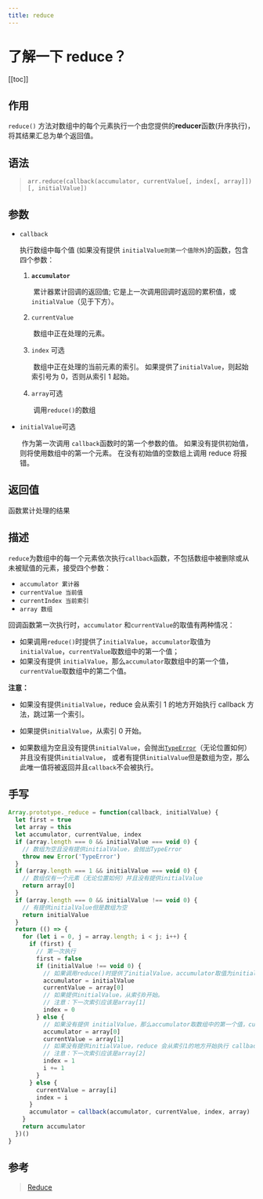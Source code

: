 ```yaml
---
title: reduce
---
```


# 了解一下 reduce？

[[toc]]

## 作用

`reduce()` 方法对数组中的每个元素执行一个由您提供的**reducer**函数(升序执行)，将其结果汇总为单个返回值。

## 语法

> `arr.reduce(callback(accumulator, currentValue[, index[, array]])[, initialValue])`

## 参数

- `callback`

  执行数组中每个值 (如果没有提供 `initialValue则第一个值除外`)的函数，包含四个参数：

  1. **`accumulator`**

     ​ 累计器累计回调的返回值; 它是上一次调用回调时返回的累积值，或`initialValue`（见于下方）。

  2. `currentValue`

     ​ 数组中正在处理的元素。

  3. `index` 可选

     ​ 数组中正在处理的当前元素的索引。 如果提供了`initialValue`，则起始索引号为 0，否则从索引 1 起始。

  4. `array`可选

     ​ 调用`reduce()`的数组

- `initialValue`可选

  ​ 作为第一次调用 `callback`函数时的第一个参数的值。 如果没有提供初始值，则将使用数组中的第一个元素。 在没有初始值的空数组上调用 reduce 将报错。

## 返回值

函数累计处理的结果

## 描述

`reduce`为数组中的每一个元素依次执行`callback`函数，不包括数组中被删除或从未被赋值的元素，接受四个参数：

- `accumulator 累计器`
- `currentValue 当前值`
- `currentIndex 当前索引`
- `array 数组`

回调函数第一次执行时，`accumulator` 和`currentValue`的取值有两种情况：

- 如果调用`reduce()`时提供了`initialValue`，`accumulator`取值为`initialValue`，`currentValue`取数组中的第一个值；
- 如果没有提供 `initialValue`，那么`accumulator`取数组中的第一个值，`currentValue`取数组中的第二个值。

**注意：**

- 如果没有提供`initialValue`，reduce 会从索引 1 的地方开始执行 callback 方法，跳过第一个索引。

- 如果提供`initialValue`，从索引 0 开始。

- 如果数组为空且没有提供`initialValue`，会抛出[`TypeError`](https://developer.mozilla.org/zh-CN/docs/Web/JavaScript/Reference/Global_Objects/TypeError)（无论位置如何）并且没有提供`initialValue`， 或者有提供`initialValue`但是数组为空，那么此唯一值将被返回并且`callback`不会被执行。

## 手写

```js
Array.prototype._reduce = function(callback, initialValue) {
  let first = true
  let array = this
  let accumulator, currentValue, index
  if (array.length === 0 && initialValue === void 0) {
    // 数组为空且没有提供initialValue，会抛出TypeError
    throw new Error('TypeError')
  }
  if (array.length === 1 && initialValue === void 0) {
    // 数组仅有一个元素（无论位置如何）并且没有提供initialValue
    return array[0]
  }
  if (array.length === 0 && initialValue !== void 0) {
    // 有提供initialValue但是数组为空
    return initialValue
  }
  return (() => {
    for (let i = 0, j = array.length; i < j; i++) {
      if (first) {
        // 第一次执行
        first = false
        if (initialValue !== void 0) {
          // 如果调用reduce()时提供了initialValue，accumulator取值为initialValue，currentValue取数组中的第一个值
          accumulator = initialValue
          currentValue = array[0]
          // 如果提供initialValue，从索引0开始。
          // 注意：下一次索引应该是array[1]
          index = 0
        } else {
          // 如果没有提供 initialValue，那么accumulator取数组中的第一个值，currentValue取数组中的第二个值
          accumulator = array[0]
          currentValue = array[1]
          // 如果没有提供initialValue，reduce 会从索引1的地方开始执行 callback 方法，跳过第一个索引
          // 注意：下一次索引应该是array[2]
          index = 1
          i += 1
        }
      } else {
        currentValue = array[i]
        index = i
      }
      accumulator = callback(accumulator, currentValue, index, array)
    }
    return accumulator
  })()
}
```

## 参考

> [Reduce](https://developer.mozilla.org/zh-CN/docs/Web/JavaScript/Reference/Global_Objects/Array/Reduce)
